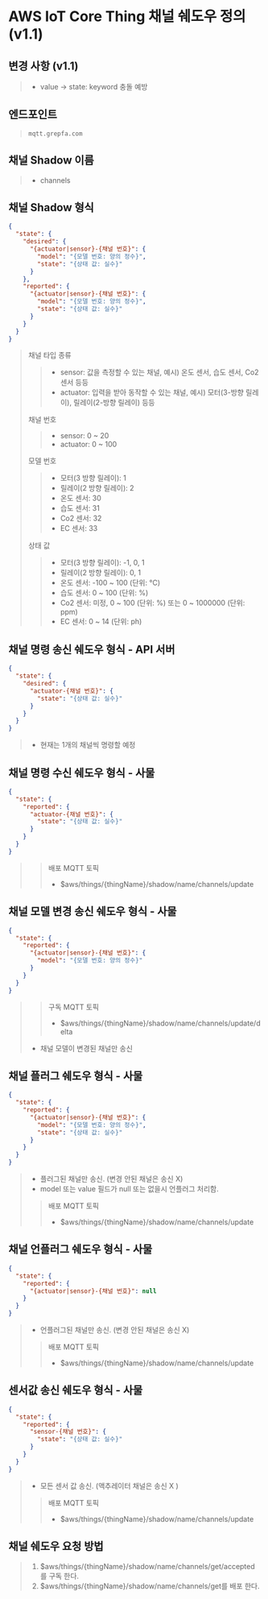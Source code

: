 # AWS IoT Core Thing 채널 쉐도우 정의 (v1.1)

## 변경 사항 (v1.1)
> * value -> state: keyword 충돌 예방

## 엔드포인트
> ```
> mqtt.grepfa.com
> ```

## 채널 Shadow 이름
> * channels

## 채널 Shadow 형식
```json
{
  "state": {
    "desired": {
      "{actuator|sensor}-{채널 번호}": {
        "model": "{모델 번호: 양의 정수}",
        "state": "{상태 값: 실수}"
      }
    },
    "reported": {
      "{actuator|sensor}-{채널 번호}": {
        "model": "{모델 번호: 양의 정수}",
        "state": "{상태 값: 실수}"
      }
    }
  }
}
```
> 채널 타입 종류
> > * sensor: 값을 측정할 수 있는 채널, 예시) 온도 센서, 습도 센서, Co2 센서 등등
> > * actuator: 입력을 받아 동작할 수 있는 채널, 예시) 모터(3-방향 릴레이), 릴레이(2-방향 릴레이) 등등
> >
> 채널 번호
> > * sensor: 0 ~ 20
> > * actuator: 0 ~ 100
> > 
> 모델 번호
> > * 모터(3 방향 릴레이): 1 
> > * 릴레이(2 방향 릴레이): 2
> > * 온도 센서: 30
> > * 습도 센서: 31
> > * Co2 센서: 32
> > * EC 센서: 33
> > 
> 상태 값
> > * 모터(3 방향 릴레이): -1, 0, 1
> > * 릴레이(2 방향 릴레이): 0, 1
> > * 온도 센서: -100 ~ 100 (단위: °C)
> > * 습도 센서: 0 ~ 100 (단위: %)
> > * Co2 센서: 미정,  0 ~ 100 (단위: %) 또는 0 ~ 1000000 (단위: ppm)
> > * EC 센서: 0 ~ 14 (단위: ph)
> > 

## 채널 명령 송신 쉐도우 형식 - API 서버
```json
{
  "state": {
    "desired": {
      "actuator-{채널 번호}": {
        "state": "{상태 값: 실수}"
      }
    }
  }
}
```
> * 현재는 1개의 채널씩 명령할 예정

## 채널 명령 수신 쉐도우 형식 - 사물
```json
{
  "state": {
    "reported": {
      "actuator-{채널 번호}": {
        "state": "{상태 값: 실수}"
      }
    }
  }
}
```
> > 배포 MQTT 토픽 
> > * $aws/things/{thingName}/shadow/name/channels/update

## 채널 모델 변경 송신 쉐도우 형식 - 사물
```json
{
  "state": {
    "reported": {
      "{actuator|sensor}-{채널 번호}": {
        "model": "{모델 번호: 양의 정수}" 
      }
    }
  }
}
```
> > 구독 MQTT 토픽
> > * $aws/things/{thingName}/shadow/name/channels/update/delta
> * 채널 모델이 변경된 채널만 송신

## 채널 플러그 쉐도우 형식 - 사물
```json
{
  "state": {
    "reported": {
      "{actuator|sensor}-{채널 번호}": {
        "model": "{모델 번호: 양의 정수}",
        "state": "{상태 값: 실수}"
      }
    }
  }
}
```
> * 플러그된 채널만 송신. (변경 안된 채널은 송신 X)
> * model 또는 value 필드가 null 또는 없을시 언플러그 처리함.
> > 배포 MQTT 토픽
> > * $aws/things/{thingName}/shadow/name/channels/update

## 채널 언플러그 쉐도우 형식 - 사물
```json
{
  "state": {
    "reported": {
      "{actuator|sensor}-{채널 번호}": null
    }
  }
}
```
> * 언플러그된 채널만 송신. (변경 안된 채널은 송신 X)
> > 배포 MQTT 토픽
> > * $aws/things/{thingName}/shadow/name/channels/update

## 센서값 송신 쉐도우 형식 - 사물
```json
{
  "state": {
    "reported": {
      "sensor-{채널 번호}": {
        "state": "{상태 값: 실수}"
      }
    }
  }
}
```
> * 모든 센서 값 송신. (액추레이터 채널은 송신 X )
> > 배포 MQTT 토픽
> > * $aws/things/{thingName}/shadow/name/channels/update

## 채널 쉐도우 요청 방법
> 1) $aws/things/{thingName}/shadow/name/channels/get/accepted 를 구독 한다.
> 2) $aws/things/{thingName}/shadow/name/channels/get를 배포 한다.
